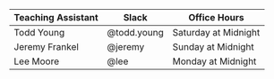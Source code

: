 
| Teaching Assistant | Slack       | Office Hours         |
|--------------------|-------------|----------------------|
| Todd Young         | @todd.young | Saturday at Midnight |
| Jeremy Frankel     | @jeremy     | Sunday at Midnight   |
| Lee Moore          | @lee        | Monday at Midnight   |

